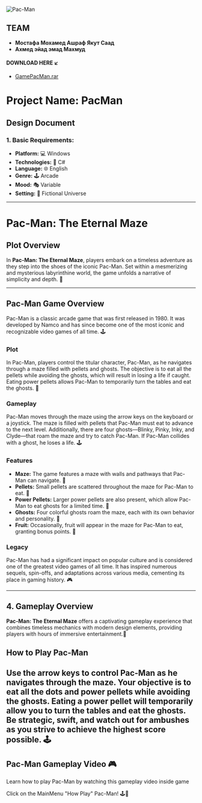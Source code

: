 ![Pac-Man](https://i.pinimg.com/originals/48/4c/2c/484c2c080ebba2b90ba94e7839933a39.gif)
## TEAM 
- **Мостафа Мохамед Ашраф Якут Саад**
- **Ахмед эйад эмад Махмуд**

#### DOWNLOAD HERE ↙
- [GamePacMan.rar](https://www.mediafire.com/file/xb1xo8u9004nc93/GamePacMan.rar/file)
# Project Name: PacMan

## Design Document

### 1. Basic Requirements:

- **Platform:** 💻 Windows
- **Technologies:** 🔧 C#
- **Language:** 🌐 English
- **Genre:** 🕹️ Arcade
- **Mood:** 🎭 Variable
- **Setting:** 🌌 Fictional Universe

---

# Pac-Man: The Eternal Maze

## Plot Overview

In **Pac-Man: The Eternal Maze**, players embark on a timeless adventure as they step into the shoes of the iconic Pac-Man. Set within a mesmerizing and mysterious labyrinthine world, the game unfolds a narrative of simplicity and depth. 🌟

---

## Pac-Man Game Overview

Pac-Man is a classic arcade game that was first released in 1980. It was developed by Namco and has since become one of the most iconic and recognizable video games of all time. 🕹️

### Plot

In Pac-Man, players control the titular character, Pac-Man, as he navigates through a maze filled with pellets and ghosts. The objective is to eat all the pellets while avoiding the ghosts, which will result in losing a life if caught. Eating power pellets allows Pac-Man to temporarily turn the tables and eat the ghosts. 👻

### Gameplay

Pac-Man moves through the maze using the arrow keys on the keyboard or a joystick. The maze is filled with pellets that Pac-Man must eat to advance to the next level. Additionally, there are four ghosts—Blinky, Pinky, Inky, and Clyde—that roam the maze and try to catch Pac-Man. If Pac-Man collides with a ghost, he loses a life. 🕹️

### Features

- **Maze:** The game features a maze with walls and pathways that Pac-Man can navigate. 🌟
- **Pellets:** Small pellets are scattered throughout the maze for Pac-Man to eat. 🍒
- **Power Pellets:** Larger power pellets are also present, which allow Pac-Man to eat ghosts for a limited time. 💪
- **Ghosts:** Four colorful ghosts roam the maze, each with its own behavior and personality. 👻
- **Fruit:** Occasionally, fruit will appear in the maze for Pac-Man to eat, granting bonus points. 🍓

### Legacy

Pac-Man has had a significant impact on popular culture and is considered one of the greatest video games of all time. It has inspired numerous sequels, spin-offs, and adaptations across various media, cementing its place in gaming history. 🎮

---
## 4. Gameplay Overview
**Pac-Man: The Eternal Maze** offers a captivating gameplay experience that combines timeless mechanics with modern design elements, providing players with hours of immersive entertainment.📍
## How to Play Pac-Man

Use the arrow keys to control Pac-Man as he navigates through the maze. Your objective is to eat all the dots and power pellets while avoiding the ghosts. Eating a power pellet will temporarily allow you to turn the tables and eat the ghosts. Be strategic, swift, and watch out for ambushes as you strive to achieve the highest score possible. 🕹️
---
## Pac-Man Gameplay Video 🎮

Learn how to play Pac-Man by watching this gameplay video inside game

Click on the MainMenu "How Play" Pac-Man! 🕹️👻
